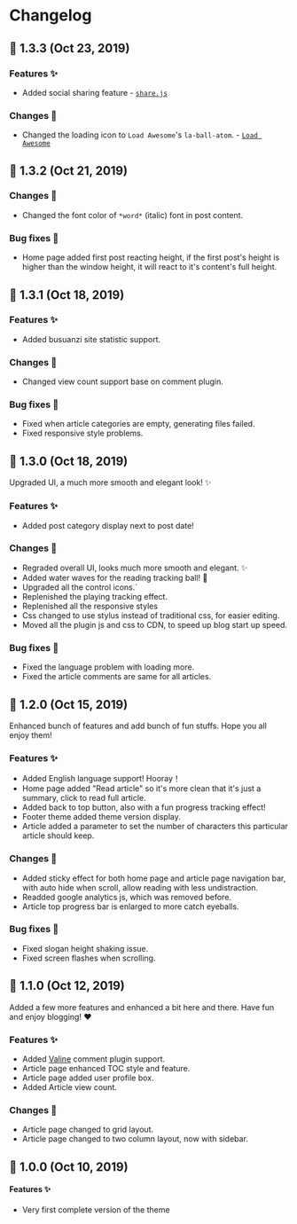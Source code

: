 # Changelog

## 🚀 1.3.3 (Oct 23, 2019)

### Features ✨
- Added social sharing feature - [`share.js`](https://github.com/overtrue/share.js)

### Changes 🙌
- Changed the loading icon to `Load Awesome`'s `la-ball-atom`. - [`Load Awesome`](https://github.com/danielcardoso/load-awesome)

## 🚀 1.3.2 (Oct 21, 2019)

### Changes 🙌
- Changed the font color of `*word*` (italic) font in post content.

### Bug fixes 🐛
- Home page added first post reacting height, if the first post's height is higher than the window height, it will react to it's content's full height.

## 🚀 1.3.1 (Oct 18, 2019)

### Features ✨
- Added busuanzi site statistic support.

### Changes 🙌
- Changed view count support base on comment plugin.

### Bug fixes 🐛
- Fixed when article categories are empty, generating files failed.
- Fixed responsive style problems.

## 🚀 1.3.0 (Oct 18, 2019)

Upgraded UI, a much more smooth and elegant look! ✨

### Features ✨
- Added post category display next to post date!

### Changes 🙌
- Regraded overall UI, looks much more smooth and elegant. ✨
- Added water waves for the reading tracking ball! 🔵
- Upgraded all the control icons.`
- Replenished the playing tracking effect.
- Replenished all the responsive styles
- Css changed to use stylus instead of traditional css, for easier editing.
- Moved all the plugin js and css to CDN, to speed up blog start up speed.

### Bug fixes 🐛
- Fixed the language problem with loading more.
- Fixed the article comments are same for all articles.

## 🚀 1.2.0 (Oct 15, 2019)

Enhanced bunch of features and add bunch of fun stuffs. Hope you all enjoy them!

### Features ✨
- Added English language support! Hooray！
- Home page added "Read article" so it's more clean that it's just a summary, click to read full article.
- Added back to top button, also with a fun progress tracking effect!
- Footer theme added theme version display.
- Article added a parameter to set the number of characters this particular article should keep.

### Changes 🙌
- Added sticky effect for both home page and article page navigation bar, with auto hide when scroll, allow reading with less undistraction.
- Readded google analytics js, which was removed before.
- Article top progress bar is enlarged to more catch eyeballs.

### Bug fixes 🐛
- Fixed slogan height shaking issue.
- Fixed screen flashes when scrolling.

## 🚀 1.1.0 (Oct 12, 2019)

Added a few more features and enhanced a bit here and there. Have fun and enjoy blogging! ❤️

### Features ✨
- Added [Valine](https://valine.js.org) comment plugin support.
- Article page enhanced TOC style and feature.
- Article page added user profile box.
- Added Article view count.

### Changes 🙌
- Article page changed to grid layout.
- Article page changed to two column layout, now with sidebar.

## 🚀 1.0.0 (Oct 10, 2019)
#### Features ✨
- Very first complete version of the theme
